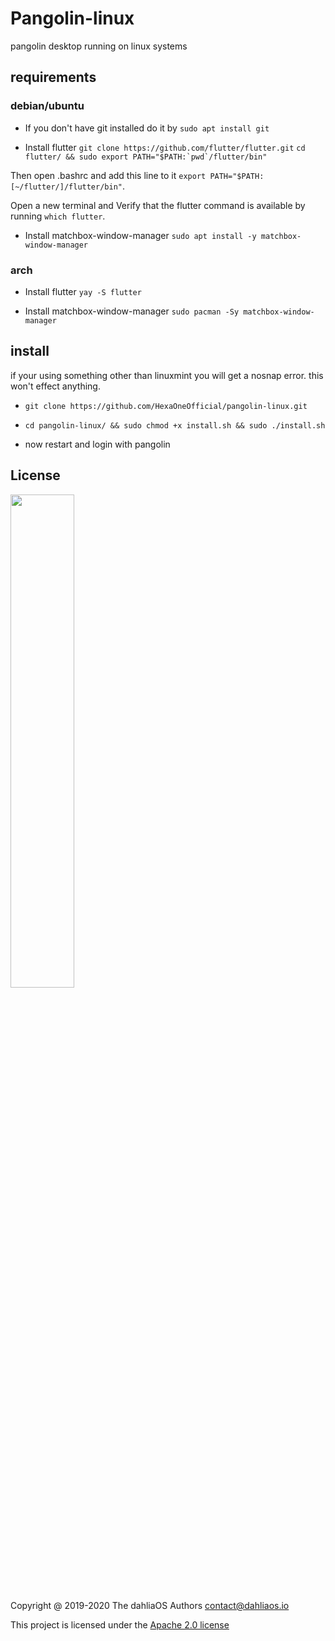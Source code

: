 # Pangolin-linux
pangolin desktop running on linux systems

## requirements

### debian/ubuntu

- If you don't have git installed do it by ```sudo apt install git```

- Install flutter
```git clone https://github.com/flutter/flutter.git```
```cd flutter/ && sudo export PATH="$PATH:`pwd`/flutter/bin"```

Then open .bashrc and add this line to it
```export PATH="$PATH:[~/flutter/]/flutter/bin"```.

Open a new terminal and Verify that the flutter command is available by running
```which flutter```.

- Install matchbox-window-manager
```sudo apt install -y matchbox-window-manager```

### arch

- Install flutter 
```yay -S flutter```

- Install matchbox-window-manager
```sudo pacman -Sy matchbox-window-manager```

## install

if your using something other than linuxmint you will get a nosnap error. this won't effect anything.

- ```git clone https://github.com/HexaOneOfficial/pangolin-linux.git```

- ```cd pangolin-linux/ && sudo chmod +x install.sh && sudo ./install.sh```

- now restart and login with pangolin


## License

<p align="left">
  <img width="45%" src="https://github.com/dahlia-os/brand/blob/master/Logo%20SVGs/dahliaOS%20logo%20with%20text%20(drop%20shadow).svg"
</p>

Copyright @ 2019-2020 The dahliaOS Authors contact@dahliaos.io

This project is licensed under the [Apache 2.0 license](../LICENSE)
